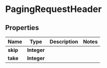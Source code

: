 
# PagingRequestHeader

## Properties
Name | Type | Description | Notes
------------ | ------------- | ------------- | -------------
**skip** | **Integer** |  | 
**take** | **Integer** |  | 



